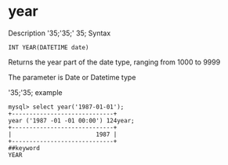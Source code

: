# year
Description
'35;'35;' 35; Syntax

`INT YEAR(DATETIME date)`


Returns the year part of the date type, ranging from 1000 to 9999

The parameter is Date or Datetime type

'35;'35; example

```
mysql> select year('1987-01-01');
+-----------------------------+
year ('1987 -01 -01 00:00') 124year;
+-----------------------------+
|                        1987 |
+-----------------------------+
##keyword
YEAR
